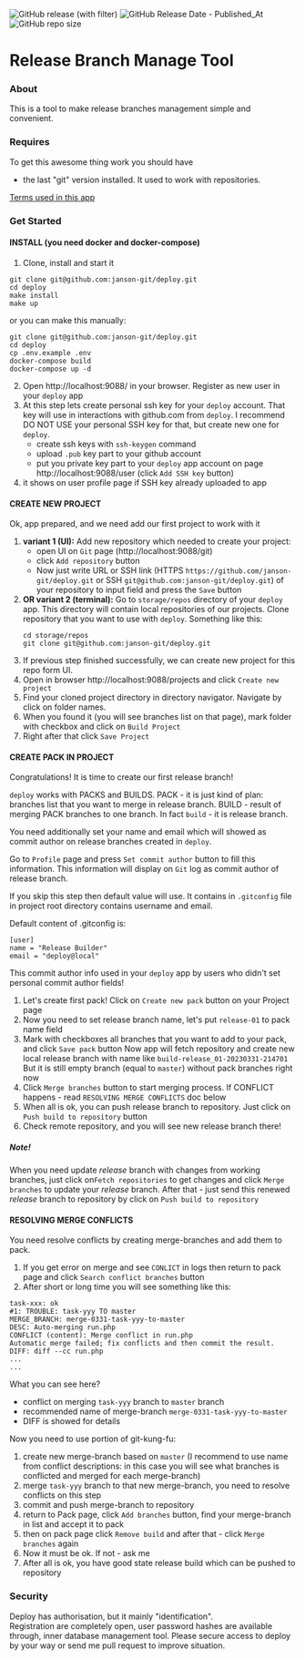 ![GitHub release (with filter)](https://img.shields.io/github/v/release/janson-git/deploy)
![GitHub Release Date - Published_At](https://img.shields.io/github/release-date/janson-git/deploy)
![GitHub repo size](https://img.shields.io/github/repo-size/janson-git/deploy)

# Release Branch Manage Tool

### About
This is a tool to make release branches management simple and convenient.

### Requires
To get this awesome thing work you should have
- the last "git" version installed. It used to work with repositories.

[Terms used in this app](./docs/terms.md)

### Get Started

#### INSTALL (you need docker and docker-compose)

1. Clone, install and start it
```shell
git clone git@github.com:janson-git/deploy.git
cd deploy
make install
make up
```

or you can make this manually:
```shell
git clone git@github.com:janson-git/deploy.git
cd deploy
cp .env.example .env
docker-compose build
docker-compose up -d
```

2. Open http://localhost:9088/ in your browser. Register as new user in your  `deploy` app
3. At this step lets create personal ssh key for your `deploy` account. That key will use in interactions with github.com from `deploy`.
   I recommend DO NOT USE your personal SSH key for that, but create new one for `deploy`.
   - create ssh keys with `ssh-keygen` command
   - upload `.pub` key part to your github account
   - put you private key part to your `deploy` app account on page  http://localhost:9088/user (click `Add SSH key` button)
4. it shows on user profile page if SSH key already uploaded to app


#### CREATE NEW PROJECT

Ok, app prepared, and we need add our first project to work with it
1. **variant 1 (UI):** Add new repository which needed to create your project: 
   - open UI on `Git` page (http://localhost:9088/git)
   - click `Add repository` button
   - Now just write URL or SSH link (HTTPS `https://github.com/janson-git/deploy.git` or SSH `git@github.com:janson-git/deploy.git`) of your repository to input field and press the `Save` button 
2. **OR variant 2 (terminal):** Go to `storage/repos` directory of your `deploy` app. This directory will contain local repositories of our projects. Clone repository that you want to use with `deploy`. Something like this:
   ```shell
   cd storage/repos
   git clone git@github.com:janson-git/deploy.git
   ```
3. If previous step finished successfully, we can create new project for this repo form UI.
4. Open in browser http://localhost:9088/projects and click `Create new project`
5. Find your cloned project directory in directory navigator. Navigate by click on folder names.
6. When you found it (you will see branches list on that page), mark folder with checkbox and click on `Build Project`
7. Right after that click `Save Project`


#### CREATE PACK IN PROJECT

Congratulations!
It is time to create our first release branch!


`deploy` works with PACKS and BUILDS.
PACK - it is just kind of plan: branches list that you want to merge in release branch.
BUILD - result of merging PACK branches to one branch. In fact `build` - it is release branch.


You need additionally set your name and email which will showed as commit author on release branches created in `deploy`.

Go to `Profile` page and press `Set commit author` button to fill this information. This information will display on `Git` log as commit author of release branch.

If you skip this step then default value will use. It contains in `.gitconfig` file in project root directory contains username and email.

Default content of .gitconfig is:
```shell
[user]
name = "Release Builder"
email = "deploy@local"
```

This commit author info used in your `deploy` app by users who didn't set personal commit author fields!


1. Let's create first pack! Click on `Create new pack` button on your Project page
2. Now you need to set release branch name, let's put `release-01` to pack name field
3. Mark with checkboxes all branches that you want to add to your pack, and click `Save pack` button
   Now app will fetch repository and create new local release branch with name like `build-release_01-20230331-214701`
   But it is still empty branch (equal to `master`) without pack branches right now
5. Click `Merge branches` button to start merging process. If CONFLICT happens - read `RESOLVING MERGE CONFLICTS` doc below
6. When all is ok, you can push release branch to repository. Just click on `Push build to repository` button
7. Check remote repository, and you will see new release branch there!

##### Note!

When you need update _release_ branch with changes from working branches, just click on`Fetch repositories` to get changes and click `Merge branches` to update your _release_ branch.
After that - just send this renewed _release_ branch to repository by click on `Push build to repository` 


#### RESOLVING MERGE CONFLICTS
You need resolve conflicts by creating merge-branches and add them to pack.

1. If you get error on merge and see `CONLICT` in logs then return to pack page and click `Search conflict branches` button
2. After short or long time you will see something like this:
```
task-xxx: ok
#1: TROUBLE: task-yyy TO master
MERGE_BRANCH: merge-0331-task-yyy-to-master
DESC: Auto-merging run.php
CONFLICT (content): Merge conflict in run.php
Automatic merge failed; fix conflicts and then commit the result.
DIFF: diff --cc run.php
...
...
```

What you can see here?

- conflict on merging `task-yyy` branch to `master` branch
- recommended name of merge-branch `merge-0331-task-yyy-to-master`
- DIFF is showed for details

Now you need to use portion of git-kung-fu:
1. create new merge-branch based on `master` (I recommend to use name from conflict descriptions: in this case you will see what branches is conflicted and merged for each merge-branch)
2. merge `task-yyy` branch to that new merge-branch, you need to resolve conflicts on this step
3. commit and push merge-branch to repository
4. return to Pack page, click `Add branches` button, find your merge-branch in list and accept it to pack
5. then on pack page click `Remove build` and after that - click `Merge branches` again
6. Now it must be ok. If not - ask me
7. After all is ok, you have good state release build which can be pushed to repository


### Security

Deploy has authorisation, but it mainly "identification".    
Registration are completely open, user password hashes are available through, inner database management tool.
Please secure access to deploy by your way or send me pull request to improve situation. 
